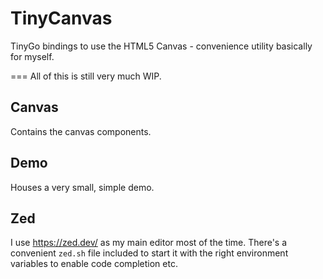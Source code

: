 # TinyCanvas
TinyGo bindings to use the HTML5 Canvas - convenience utility basically for myself.

===
All of this is still very much WIP.

## Canvas
Contains the canvas components.

## Demo
Houses a very small, simple demo.

## Zed
I use <https://zed.dev/> as my main editor most of the time. There's a convenient `zed.sh`
file included to start it with the right environment variables to enable code completion etc.
